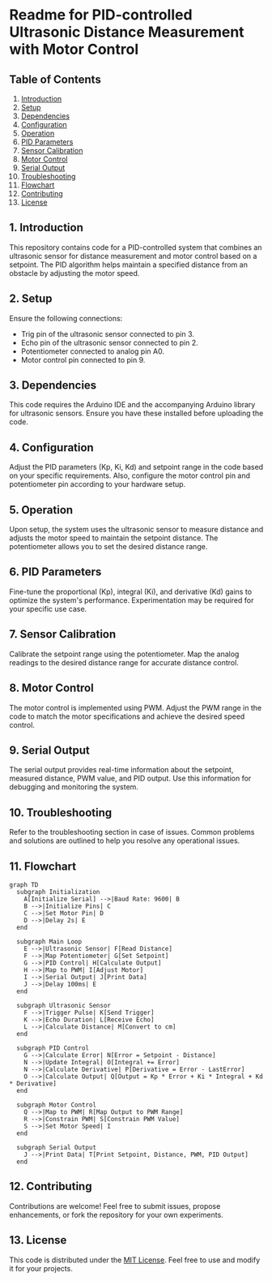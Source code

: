 # Readme for PID-controlled Ultrasonic Distance Measurement with Motor Control

## Table of Contents

1. [Introduction](#1-introduction)
2. [Setup](#2-setup)
3. [Dependencies](#3-dependencies)
4. [Configuration](#4-configuration)
5. [Operation](#5-operation)
6. [PID Parameters](#6-pid-parameters)
7. [Sensor Calibration](#7-sensor-calibration)
8. [Motor Control](#8-motor-control)
9. [Serial Output](#9-serial-output)
10. [Troubleshooting](#10-troubleshooting)
11. [Flowchart](#11-flowchart)
12. [Contributing](#12-contributing)
13. [License](#13-license)

## 1. Introduction

This repository contains code for a PID-controlled system that combines an ultrasonic sensor for distance measurement and motor control based on a setpoint. The PID algorithm helps maintain a specified distance from an obstacle by adjusting the motor speed.

## 2. Setup

Ensure the following connections:

- Trig pin of the ultrasonic sensor connected to pin 3.
- Echo pin of the ultrasonic sensor connected to pin 2.
- Potentiometer connected to analog pin A0.
- Motor control pin connected to pin 9.

## 3. Dependencies

This code requires the Arduino IDE and the accompanying Arduino library for ultrasonic sensors. Ensure you have these installed before uploading the code.

## 4. Configuration

Adjust the PID parameters (Kp, Ki, Kd) and setpoint range in the code based on your specific requirements. Also, configure the motor control pin and potentiometer pin according to your hardware setup.

## 5. Operation

Upon setup, the system uses the ultrasonic sensor to measure distance and adjusts the motor speed to maintain the setpoint distance. The potentiometer allows you to set the desired distance range.

## 6. PID Parameters

Fine-tune the proportional (Kp), integral (Ki), and derivative (Kd) gains to optimize the system's performance. Experimentation may be required for your specific use case.

## 7. Sensor Calibration

Calibrate the setpoint range using the potentiometer. Map the analog readings to the desired distance range for accurate distance control.

## 8. Motor Control

The motor control is implemented using PWM. Adjust the PWM range in the code to match the motor specifications and achieve the desired speed control.

## 9. Serial Output

The serial output provides real-time information about the setpoint, measured distance, PWM value, and PID output. Use this information for debugging and monitoring the system.

## 10. Troubleshooting

Refer to the troubleshooting section in case of issues. Common problems and solutions are outlined to help you resolve any operational issues.

## 11. Flowchart

```mermaid
graph TD
  subgraph Initialization
    A[Initialize Serial] -->|Baud Rate: 9600| B
    B -->|Initialize Pins| C
    C -->|Set Motor Pin| D
    D -->|Delay 2s| E
  end

  subgraph Main Loop
    E -->|Ultrasonic Sensor| F[Read Distance]
    F -->|Map Potentiometer| G[Set Setpoint]
    G -->|PID Control| H[Calculate Output]
    H -->|Map to PWM| I[Adjust Motor]
    I -->|Serial Output| J[Print Data]
    J -->|Delay 100ms| E
  end

  subgraph Ultrasonic Sensor
    F -->|Trigger Pulse| K[Send Trigger]
    K -->|Echo Duration| L[Receive Echo]
    L -->|Calculate Distance| M[Convert to cm]
  end

  subgraph PID Control
    G -->|Calculate Error| N[Error = Setpoint - Distance]
    N -->|Update Integral| O[Integral += Error]
    N -->|Calculate Derivative| P[Derivative = Error - LastError]
    O -->|Calculate Output| Q[Output = Kp * Error + Ki * Integral + Kd * Derivative]
  end

  subgraph Motor Control
    Q -->|Map to PWM| R[Map Output to PWM Range]
    R -->|Constrain PWM| S[Constrain PWM Value]
    S -->|Set Motor Speed| I
  end

  subgraph Serial Output
    J -->|Print Data| T[Print Setpoint, Distance, PWM, PID Output]
  end
```

## 12. Contributing

Contributions are welcome! Feel free to submit issues, propose enhancements, or fork the repository for your own experiments.

## 13. License

This code is distributed under the [MIT License](LICENSE). Feel free to use and modify it for your projects.

